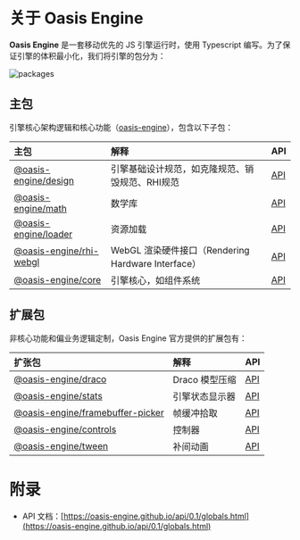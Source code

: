 # 关于 Oasis Engine

**Oasis Engine** 是一套移动优先的 JS 引擎运行时，使用 Typescript 编写。为了保证引擎的体积最小化，我们将引擎的包分为：

![packages](https://gw.alipayobjects.com/mdn/rms_d27172/afts/img/A*3rlVQ6CTpJAAAAAAAAAAAAAAARQnAQ)

## 主包

引擎核心架构逻辑和核心功能（[oasis-engine](https://www.npmjs.com/package/oasis-engine)），包含以下子包：

|主包|解释|API|
|:--|:--|--|
|[@oasis-engine/design](https://www.npmjs.com/package/@oasis-engine/design)| 引擎基础设计规范，如克隆规范、销毁规范、RHI规范 |[API]({{book.api}}modules/design.html)|
|[@oasis-engine/math](https://www.npmjs.com/package/@oasis-engine/math)| 数学库 |[API]({{book.api}}modules/modules/math.html)|
|[@oasis-engine/loader](https://www.npmjs.com/package/@oasis-engine/loader)| 资源加载 |[API]({{book.api}}modules/loader.html)|
|[@oasis-engine/rhi-webgl](https://www.npmjs.com/package/@oasis-engine/rhi-webgl)| WebGL 渲染硬件接口（Rendering Hardware Interface）|[API]({{baok.api}}modules/rhi_webgl.html)|
|[@oasis-engine/core](https://www.npmjs.com/package/@oasis-engine/core)| 引擎核心，如组件系统 |[API]({{book.api}}modules/core.html)|


## 扩展包

非核心功能和偏业务逻辑定制，Oasis Engine 官方提供的扩展包有：

|扩张包|解释|API|
|:--|:--|:--|
|[@oasis-engine/draco](https://www.npmjs.com/package/@oasis-engine/draco)| Draco 模型压缩 |[API]({{book.api}}modules/draco.html)|
|[@oasis-engine/stats](https://www.npmjs.com/package/@oasis-engine/stats)| 引擎状态显示器 |[API]({{book.api}}modules/stats.html)|
|[@oasis-engine/framebuffer-picker](https://www.npmjs.com/package/@oasis-engine/framebuffer-picker)| 帧缓冲拾取 |[API]({{book.api}}modules/framebuffer_picker.html)|
|[@oasis-engine/controls](https://www.npmjs.com/package/@oasis-engine/controls)| 控制器 |[API]({{book.api}}modules/controls.html)|
|[@oasis-engine/tween](https://www.npmjs.com/package/@oasis-engine/tween)| 补间动画 |[API]({{baok.api}}modules/tween.html)|


# 附录

- API 文档：[https://oasis-engine.github.io/api/0.1/globals.html](https://oasis-engine.github.io/api/0.1/globals.html)
